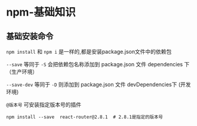 # npm-基础知识

## 基础安装命令

`npm install` 和 `npm i` 是一样的,都是安装package.json文件中的依赖包



`--save` 等同于 `-S` 会把依赖包名称添加到 package.json 文件 dependencies 下（生产环境）

`--save-dev` 等同于 `-D` 则添加到 package.json 文件 devDependencies下 (开发环境)



`@版本号` 可安装指定版本号的插件

```shell
npm install --save  react-router@2.8.1  # 2.8.1是指定的版本号
```

